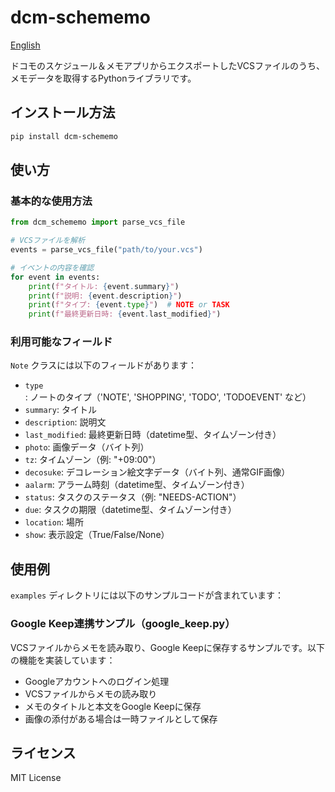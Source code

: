 # dcm-schememo

[English](README.md)

ドコモのスケジュール＆メモアプリからエクスポートしたVCSファイルのうち、メモデータを取得するPythonライブラリです。

## インストール方法

```bash
pip install dcm-schememo
```

## 使い方

### 基本的な使用方法

```python
from dcm_schememo import parse_vcs_file

# VCSファイルを解析
events = parse_vcs_file("path/to/your.vcs")

# イベントの内容を確認
for event in events:
    print(f"タイトル: {event.summary}")
    print(f"説明: {event.description}")
    print(f"タイプ: {event.type}")  # NOTE or TASK
    print(f"最終更新日時: {event.last_modified}")
```

### 利用可能なフィールド

`Note` クラスには以下のフィールドがあります：

- `type`: ノートのタイプ（'NOTE', 'SHOPPING', 'TODO', 'TODOEVENT' など）
- `summary`: タイトル
- `description`: 説明文
- `last_modified`: 最終更新日時（datetime型、タイムゾーン付き）
- `photo`: 画像データ（バイト列）
- `tz`: タイムゾーン（例: "+09:00"）
- `decosuke`: デコレーション絵文字データ（バイト列、通常GIF画像）
- `aalarm`: アラーム時刻（datetime型、タイムゾーン付き）
- `status`: タスクのステータス（例: "NEEDS-ACTION"）
- `due`: タスクの期限（datetime型、タイムゾーン付き）
- `location`: 場所
- `show`: 表示設定（True/False/None）

## 使用例

`examples` ディレクトリには以下のサンプルコードが含まれています：

### Google Keep連携サンプル（google_keep.py）

VCSファイルからメモを読み取り、Google Keepに保存するサンプルです。以下の機能を実装しています：

- Googleアカウントへのログイン処理
- VCSファイルからメモの読み取り
- メモのタイトルと本文をGoogle Keepに保存
- 画像の添付がある場合は一時ファイルとして保存

## ライセンス

MIT License
